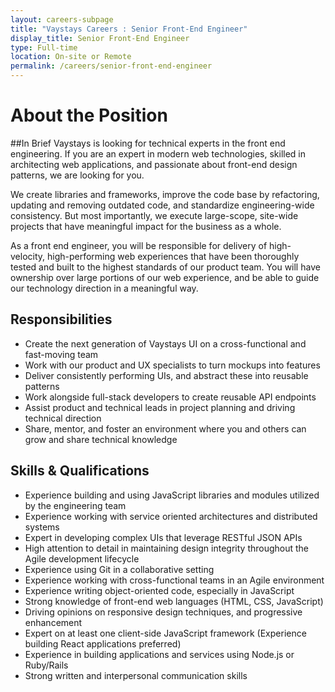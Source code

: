 ```yaml
---
layout: careers-subpage
title: "Vaystays Careers : Senior Front-End Engineer"
display_title: Senior Front-End Engineer
type: Full-time
location: On-site or Remote
permalink: /careers/senior-front-end-engineer
---
```


# About the Position
##In Brief
Vaystays is looking for technical experts in the front end engineering. If you are an expert in modern web technologies, skilled in architecting web applications, and passionate about front-end design patterns, we are looking for you.

We create libraries and frameworks, improve the code base by refactoring, updating and removing outdated code, and standardize engineering-wide consistency. But most importantly, we execute large-scope, site-wide projects that have meaningful impact for the business as a whole.

As a front end engineer, you will be responsible for delivery of high-velocity, high-performing web experiences that have been thoroughly tested and built to the highest standards of our product team. You will have ownership over large portions of our web experience, and be able to guide our technology direction in a meaningful way.

## Responsibilities
* Create the next generation of Vaystays UI on a cross-functional and fast-moving team
* Work with our product and UX specialists to turn mockups into features
* Deliver consistently performing UIs, and abstract these into reusable patterns
* Work alongside full-stack developers to create reusable API endpoints
* Assist product and technical leads in project planning and driving technical direction
* Share, mentor, and foster an environment where you and others can grow and share technical knowledge

## Skills & Qualifications
* Experience building and using JavaScript libraries and modules utilized by the engineering team
* Experience working with service oriented architectures and distributed systems
* Expert in developing complex UIs that leverage RESTful JSON APIs
* High attention to detail in maintaining design integrity throughout the Agile development lifecycle
* Experience using Git in a collaborative setting
* Experience working with cross-functional teams in an Agile environment
* Experience writing object-oriented code, especially in JavaScript
* Strong knowledge of front-end web languages (HTML, CSS, JavaScript)
* Driving opinions on responsive design techniques, and progressive enhancement
* Expert on at least one client-side JavaScript framework (Experience building React applications preferred)
* Experience in building applications and services using Node.js or Ruby/Rails
* Strong written and interpersonal communication skills
